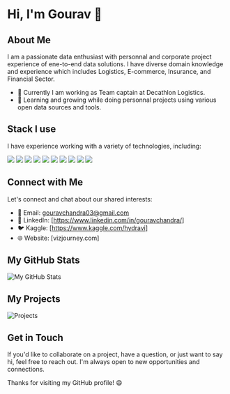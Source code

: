 # Hi, I'm Gourav 👋

## About Me

I am a passionate data enthusiast with personnal and corporate project experience of ene-to-end data solutions. I have diverse domain knowledge and experience which includes Logistics, E-commerce, Insurance, and Financial Sector.

- 💼 Currently I am working as Team captain at Decathlon Logistics.
- 🌱 Learning and growing while doing personnal projects using various open data sources and tools.


## Stack I use

I have experience working with a variety of technologies, including:

![](https://img.shields.io/badge/OS-MacOS-informational?style=flat&logo=Apple&logoColor=white&color=blue)
![](https://img.shields.io/badge/OS-Linux-brightgreen?style=social&logo=linux&logoColor=violet&label=OS&labelColor=%237b2828&color=%233E2CD5)
![](https://img.shields.io/badge/Editor-Visual_Studio_Code-informational?style=flat&logo=visual-studio-code&logoColor=white&color=blue)
![](https://img.shields.io/badge/Code-Python-informational%3Fstyle%3Dplastic%26logo%3Dpython%26logoColor%3Dwhite%26color%3Dblue?logo=python)
![](https://img.shields.io/badge/Shell-Bash-informational?style=flat&logo=gnu-bash&logoColor=white&color=blue)
![](https://img.shields.io/badge/Tools-Docker-informational?style=flat&logo=docker&logoColor=white&color=blue)
![](https://img.shields.io/badge/Tools-Kubernetes-informational?style=flat&logo=kubernetes&logoColor=white&color=blue)
![](https://img.shields.io/badge/Cloud-Digital_Ocean-informational?style=flat&logo=digitalocean&logoColor=white&color=blue)
![](https://img.shields.io/badge/Cloud-AWS-informational?style=flat&logo=amazon-AWS&logoColor=white&color=blue)
![](https://img.shields.io/badge/Interest-Blockchain-informational?style=flat&logo=bitcoin&logoColor=white&color=blue)

## Connect with Me

Let's connect and chat about our shared interests:

- 📧 Email: gouravchandra03@gmail.com
- 🔗 LinkedIn: [https://www.linkedin.com/in/gouravchandra/]
- 🐦 Kaggle: [https://www.kaggle.com/hydravi]
- 🌐 Website: [vizjourney.com]

## My GitHub Stats

![My GitHub Stats](https://github-readme-stats.vercel.app/api?username=vizjourney&show_icons=true&theme=dark)


## My Projects

![Projects](https://github.com/vizjourney/Projects/)

## Get in Touch

If you'd like to collaborate on a project, have a question, or just want to say hi, feel free to reach out. I'm always open to new opportunities and connections.

Thanks for visiting my GitHub profile! 😄
